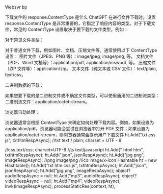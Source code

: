 Websvr bp



下载文件的 response.ContentType 是什么
ChatGPT
在进行文件下载时，设置 response.ContentType 是非常重要的，它指定了响应内容的类型。对于下载文件，常见的 ContentType 设置取决于要下载的文件类型，例如：

对于常见文件类型：

对于普通文件下载，例如图片、文档、压缩文件等，通常使用以下 ContentType 设置：
图片文件（JPEG、PNG 等）：image/jpeg, image/png, 等。
文档文件（PDF、Word 文档等）：application/pdf, application/msword, 等。
压缩文件（ZIP 文件等）：application/zip。
文本文件（纯文本或 CSV 文件）：text/plain, text/csv。

二进制数据的下载：

如果您要下载的是二进制文件或不确定文件类型，可以使用通用的二进制流类型：
二进制流文件：application/octet-stream。

浏览器自动处理：

浏览器通常会根据 ContentType 来确定如何处理下载内容。例如，如果设置为 application/pdf，浏览器可能会尝试在浏览器中打开 PDF 文件；如果设置为 application/octet-stream，则浏览器通常会提示用户下载文件
  ht.Add("txt   css js", txthtmRespAsync);
  //txt   text / plain; charset = UTF - 8


  //css  text/css; charset=UTF-8
  //js   text/javascript
  ht.Add(" html htm", txthtmRespAsync);
  ht.Add("json", jsonRespAsync);
  ht.Add("jpg png", imageRespAsync);
  //png   image/png
  //ico  image/x-icon
   Hashtable ht = new Hashtable();
   ht.Add("txt htm css js", txthtmRespAsync);
   ht.Add("json", jsonRespAsync);
   ht.Add("jpg png", imageRespAsync);
   object? audioRespAsync = null;
   ht.Add("mp3", audioRespAsync);
   object? videoRespAsync = null;
   ht.Add("mp4", videoRespAsync);
   Invk(imageRespAsync);
   processStaticRes(context, ht);
